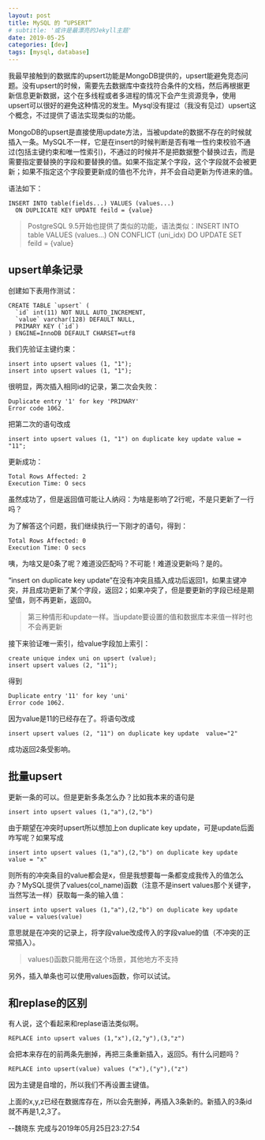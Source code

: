```yaml
---
layout: post
title: MySQL 的 “UPSERT”
# subtitle: '或许是最漂亮的Jekyll主题'
date: 2019-05-25
categories: [dev]
tags: [mysql, database]
---
```

我最早接触到的数据库的upsert功能是MongoDB提供的，upsert能避免竞态问题。没有upsert的时候，需要先去数据库中查找符合条件的文档，然后再根据更新信息更新数据，这个在多线程或者多进程的情况下会产生资源竞争，使用upsert可以很好的避免这种情况的发生。Mysql没有提过（我没有见过）upsert这个概念，不过提供了语法实现类似的功能。

MongoDB的upsert是直接使用update方法，当被update的数据不存在的时候就插入一条。MySQL不一样，它是在insert的时候判断是否有唯一性约束校验不通过(包括主键约束和唯一性索引)，不通过的时候并不是把数据整个替换过去，而是需要指定要替换的字段和要替换的值。如果不指定某个字段，这个字段就不会被更新；如果不指定这个字段要更新成的值也不允许，并不会自动更新为传进来的值。

语法如下：
```
INSERT INTO table(fields...) VALUES (values...)
  ON DUPLICATE KEY UPDATE feild = {value}
```

> PostgreSQL 9.5开始也提供了类似的功能，语法类似：INSERT INTO table VALUES (values...) ON CONFLICT (uni_idx) DO UPDATE SET feild = {value}

## upsert单条记录
创建如下表用作测试：
```
CREATE TABLE `upsert` (
  `id` int(11) NOT NULL AUTO_INCREMENT,
  `value` varchar(128) DEFAULT NULL,
  PRIMARY KEY (`id`)
) ENGINE=InnoDB DEFAULT CHARSET=utf8
```
我们先验证主键约束：
```
insert into upsert values (1, "1");
insert into upsert values (1, "1");
```
很明显，两次插入相同id的记录，第二次会失败：
```
Duplicate entry '1' for key 'PRIMARY'
Error code 1062.
```
把第二次的语句改成
```
insert into upsert values (1, "1") on duplicate key update value = "11";
```
更新成功：
```
Total Rows Affected: 2
Execution Time: O secs
```
虽然成功了，但是返回值可能让人纳闷：为啥是影响了2行呢，不是只更新了一行吗？

为了解答这个问题，我们继续执行一下刚才的语句，得到：
```
Total Rows Affected: 0
Execution Time: O secs
```
咦，为啥又是0条了呢？难道没匹配吗？不可能！难道没更新吗？是的。

“insert on duplicate key update”在没有冲突且插入成功后返回1，如果主键冲突，并且成功更新了某个字段，返回2；如果冲突了，但是要更新的字段已经是期望值，则不再更新，返回0。
> 第三种情形和update一样。当update要设置的值和数据库本来值一样时也不会再更新

接下来验证唯一索引，给value字段加上索引：
```
create unique index uni on upsert (value);
insert upsert values (2, "11");
```
得到
```
Duplicate entry '11' for key 'uni'
Error code 1062.
```
因为value是11的已经存在了。将语句改成
```
insert upsert values (2, "11") on duplicate key update  value="2"
```
成功返回2条受影响。
## 批量upsert
更新一条的可以。但是更新多条怎么办？比如我本来的语句是
```
insert into upsert values (1,"a"),(2,"b")
```
由于期望在冲突时upsert所以想加上on duplicate key update，可是update后面咋写呢？如果写成
```
insert into upsert values (1,"a"),(2,"b") on duplicate key update value = "x"
```
则所有的冲突条目的value都会是x，但是我想要每一条都变成我传入的值怎么办？MySQL提供了values(col_name)函数（注意不是insert values那个关键字，当然写法一样）获取每一条的输入值：
```
insert into upsert values (1,"a"),(2,"b") on duplicate key update value = values(value)
```
意思就是在冲突的记录上，将字段value改成传入的字段value的值（不冲突的正常插入）。

> values()函数只能用在这个场景，其他地方不支持

另外，插入单条也可以使用values函数，你可以试试。
## 和replase的区别

有人说，这个看起来和replase语法类似啊。

```
REPLACE into upsert values (1,"x"),(2,"y"),(3,"z")
```
会把本来存在的前两条先删掉，再把三条重新插入，返回5。有什么问题吗？
```
REPLACE into upsert(value) values ("x"),("y"),("z")
```
因为主键是自增的，所以我们不再设置主键值。

上面的x,y,z已经在数据库存在，所以会先删掉，再插入3条新的。新插入的3条id就不再是1,2,3了。

--魏晓东 完成与2019年05月25日23:27:54